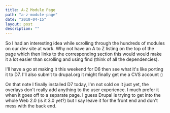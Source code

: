 ```yaml
---
title: A-Z Module Page
path: "a-z-module-page"
date: "2010-04-15"
layout: post
description: ""
---
```

<p>So I had an interesting idea while scrolling through the hundreds of modules on our dev site at work. Why not have an A to Z listing on the top of the page which then links to the corresponding section this would would make it a lot easier than scrolling and using find (think of all the dependencies).</p><p>I'll have a go at making it this weekend for D6 then see what it's like porting it to D7. I'll also submit to drupal.org it might finally get me a CVS account :)</p><p>On that note I finally installed D7 today, I'm not sold on it just yet, the overlays don't really add anything to the user experience. I much prefer it when it goes off to a separate page. I guess Drupal is trying to get into the whole Web 2.0 (is it 3.0 yet?) but I say leave it for the front end and don't mess with the back end.</p>
